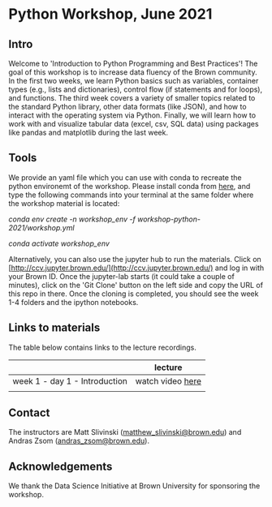# Python Workshop, June 2021
## Intro
Welcome to 'Introduction to Python Programming and Best Practices'! The goal of this workshop is to increase data fluency of the Brown community. In the first two weeks, we learn Python basics such as variables, container types (e.g., lists and dictionaries), control flow (if statements and for loops), and functions. The third week covers a variety of smaller topics related to the standard Python library, other data formats (like JSON), and how to interact with the operating system via Python. Finally, we will learn how to work with and visualize tabular data (excel, csv, SQL data) using packages like pandas and matplotlib during the last week.

## Tools
We provide an yaml file which you can use with conda to recreate the python environemt of the workshop. Please install conda from [here](https://www.anaconda.com/products/individual), and type the following commands into your terminal at the same folder where the workshop material is located:

*conda env create -n workshop_env -f workshop-python-2021/workshop.yml*

*conda activate workshop_env*

Alternatively, you can also use the jupyter hub to run the materials. Click on [http://ccv.jupyter.brown.edu/](http://ccv.jupyter.brown.edu/) and log in with your Brown ID. Once the jupyter-lab starts (it could take a couple of minutes), click on the 'Git Clone' button on the left side and copy the URL of this repo in there. Once the cloning is completed, you should see the week 1-4 folders and the ipython notebooks.

## Links to materials

The table below contains links to the lecture recordings.

|       	| lecture 	| 
|-------	|:-------:	|
| week 1 - day 1 - Introduction 	| watch video [here](https://drive.google.com/file/d/1yi-Vtj0-gL7AAZGagC4j6e050r1VMavS/view?usp=sharing)  |
| | |

## Contact
The instructors are Matt Slivinski (<matthew_slivinski@brown.edu>) and Andras Zsom (<andras_zsom@brown.edu>).

## Acknowledgements
We thank the Data Science Initiative at Brown University for sponsoring the workshop. 

